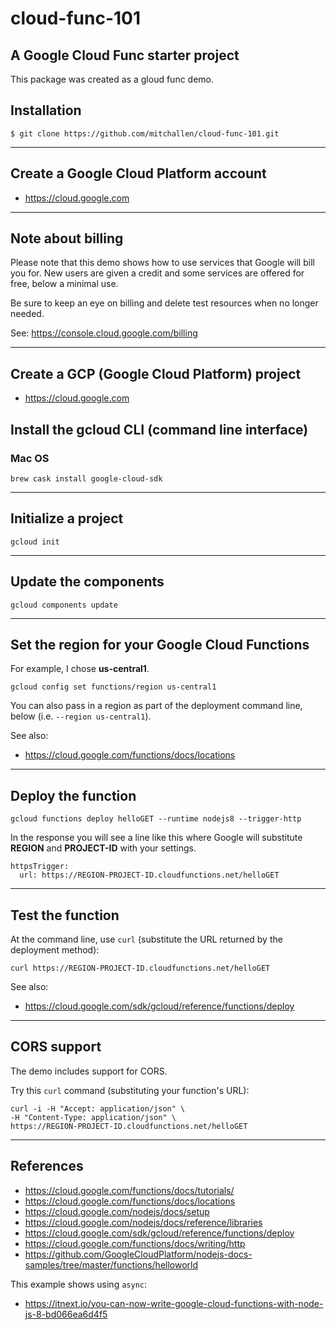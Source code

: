 cloud-func-101
==
A Google Cloud Func starter project
--

This package was created as a gloud func demo.

## Installation

    $ git clone https://github.com/mitchallen/cloud-func-101.git
  
* * *

## Create a Google Cloud Platform account

* https://cloud.google.com

* * *

## Note about billing

Please note that this demo shows how to use services that Google will bill you for.  New users are given a credit and some services are offered for free, below a minimal use.

Be sure to keep an eye on billing and delete test resources when no longer needed.

See: https://console.cloud.google.com/billing

* * *

## Create a GCP (Google Cloud Platform) project

* https://cloud.google.com

## Install the gcloud CLI (command line interface)

### Mac OS

```
brew cask install google-cloud-sdk
```

* * *

## Initialize a project

```
gcloud init
```

* * *

## Update the components

```
gcloud components update
```

* * *

## Set the region for your Google Cloud Functions

For example, I chose __us-central1__.

```
gcloud config set functions/region us-central1
```

You can also pass in a region as part of the deployment command line, below (i.e. `--region us-central1`).

See also:

* https://cloud.google.com/functions/docs/locations

* * *

## Deploy the function

```
gcloud functions deploy helloGET --runtime nodejs8 --trigger-http
```

In the response you will see a line like this where Google will substitute __REGION__ and __PROJECT-ID__ with your settings.

```
httpsTrigger:
  url: https://REGION-PROJECT-ID.cloudfunctions.net/helloGET
```

* * *

## Test the function

At the command line, use `curl` (substitute the URL returned by the deployment method):

```
curl https://REGION-PROJECT-ID.cloudfunctions.net/helloGET
```

See also:

* https://cloud.google.com/sdk/gcloud/reference/functions/deploy

* * *

## CORS support

The demo includes support for CORS.

Try this `curl` command (substituting your function's URL):

```
curl -i -H "Accept: application/json" \
-H "Content-Type: application/json" \
https://REGION-PROJECT-ID.cloudfunctions.net/helloGET
```

* * *

## References

* https://cloud.google.com/functions/docs/tutorials/
* https://cloud.google.com/functions/docs/locations
* https://cloud.google.com/nodejs/docs/setup
* https://cloud.google.com/nodejs/docs/reference/libraries
* https://cloud.google.com/sdk/gcloud/reference/functions/deploy
* https://cloud.google.com/functions/docs/writing/http
* https://github.com/GoogleCloudPlatform/nodejs-docs-samples/tree/master/functions/helloworld

This example shows using `async`:

* https://itnext.io/you-can-now-write-google-cloud-functions-with-node-js-8-bd066ea6d4f5
